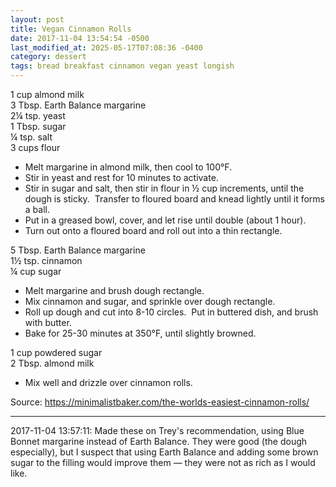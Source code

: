 ```yaml
---
layout: post
title: Vegan Cinnamon Rolls
date: 2017-11-04 13:54:54 -0500
last_modified_at: 2025-05-17T07:08:36 -0400
category: dessert
tags: bread breakfast cinnamon vegan yeast longish
---
```

1 cup almond milk  
3 Tbsp. Earth Balance margarine  
2¼ tsp. yeast  
1 Tbsp. sugar  
¼ tsp. salt  
3 cups flour  

  * Melt margarine in almond milk, then cool to 100°F.
  * Stir in yeast and rest for 10 minutes to activate.
  * Stir in sugar and salt, then stir in flour in ½ cup increments, until the dough is sticky.  Transfer to floured board and knead lightly until it forms a ball.
  * Put in a greased bowl, cover, and let rise until double (about 1 hour).
  * Turn out onto a floured board and roll out into a thin rectangle.

5 Tbsp. Earth Balance margarine  
1½ tsp. cinnamon  
¼ cup sugar  

  * Melt margarine and brush dough rectangle.
  * Mix cinnamon and sugar, and sprinkle over dough rectangle.
  * Roll up dough and cut into 8-10 circles.  Put in buttered dish, and brush with butter.
  * Bake for 25-30 minutes at 350°F, until slightly browned.

1 cup powdered sugar  
2 Tbsp. almond milk  

  * Mix well and drizzle over cinnamon rolls.

Source: <https://minimalistbaker.com/the-worlds-easiest-cinnamon-rolls/>
  
---

2017-11-04 13:57:11: Made these on Trey's recommendation, using Blue Bonnet margarine
instead of Earth Balance.  They were good (the dough especially), but I suspect that
using Earth Balance and adding some brown sugar to the filling would improve them —
they were not as rich as I would like.
